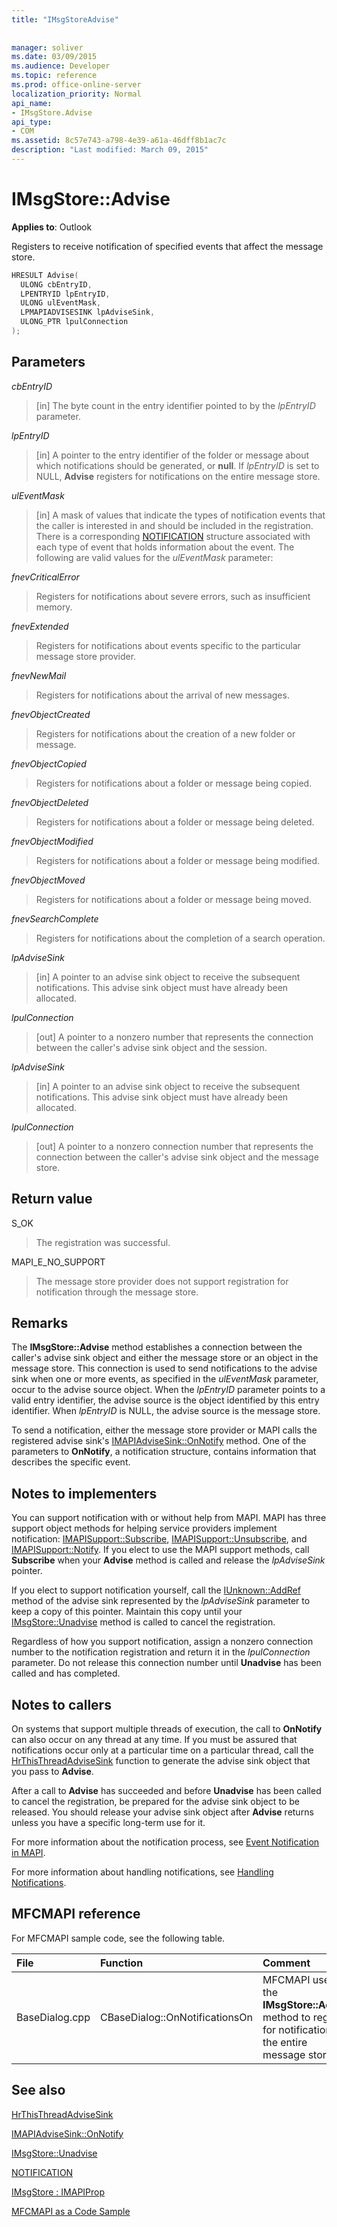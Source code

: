 ```yaml
---
title: "IMsgStoreAdvise"
 
 
manager: soliver
ms.date: 03/09/2015
ms.audience: Developer
ms.topic: reference
ms.prod: office-online-server
localization_priority: Normal
api_name:
- IMsgStore.Advise
api_type:
- COM
ms.assetid: 8c57e743-a798-4e39-a61a-46dff8b1ac7c
description: "Last modified: March 09, 2015"
---
```


# IMsgStore::Advise

  
  
**Applies to**: Outlook 
  
Registers to receive notification of specified events that affect the message store.
  
```cpp
HRESULT Advise(
  ULONG cbEntryID,
  LPENTRYID lpEntryID,
  ULONG ulEventMask,
  LPMAPIADVISESINK lpAdviseSink,
  ULONG_PTR lpulConnection
);
```

## Parameters

 _cbEntryID_
  
> [in] The byte count in the entry identifier pointed to by the  _lpEntryID_ parameter. 
    
 _lpEntryID_
  
> [in] A pointer to the entry identifier of the folder or message about which notifications should be generated, or **null**. If  _lpEntryID_ is set to NULL, **Advise** registers for notifications on the entire message store. 
    
 _ulEventMask_
  
> [in] A mask of values that indicate the types of notification events that the caller is interested in and should be included in the registration. There is a corresponding [NOTIFICATION](notification.md) structure associated with each type of event that holds information about the event. The following are valid values for the  _ulEventMask_ parameter: 
    
 _fnevCriticalError_
  
> Registers for notifications about severe errors, such as insufficient memory.
    
 _fnevExtended_
  
> Registers for notifications about events specific to the particular message store provider.
    
 _fnevNewMail_
  
> Registers for notifications about the arrival of new messages. 
    
 _fnevObjectCreated_
  
> Registers for notifications about the creation of a new folder or message.
    
 _fnevObjectCopied_
  
> Registers for notifications about a folder or message being copied.
    
 _fnevObjectDeleted_
  
> Registers for notifications about a folder or message being deleted.
    
 _fnevObjectModified_
  
> Registers for notifications about a folder or message being modified.
    
 _fnevObjectMoved_
  
> Registers for notifications about a folder or message being moved.
    
 _fnevSearchComplete_
  
> Registers for notifications about the completion of a search operation.
    
 _lpAdviseSink_
  
> [in] A pointer to an advise sink object to receive the subsequent notifications. This advise sink object must have already been allocated.
    
 _lpulConnection_
  
> [out] A pointer to a nonzero number that represents the connection between the caller's advise sink object and the session. 
    
 _lpAdviseSink_
  
> [in] A pointer to an advise sink object to receive the subsequent notifications. This advise sink object must have already been allocated. 
    
 _lpulConnection_
  
> [out] A pointer to a nonzero connection number that represents the connection between the caller's advise sink object and the message store.
    
## Return value

S_OK 
  
> The registration was successful.
    
MAPI_E_NO_SUPPORT 
  
> The message store provider does not support registration for notification through the message store.
    
## Remarks

The **IMsgStore::Advise** method establishes a connection between the caller's advise sink object and either the message store or an object in the message store. This connection is used to send notifications to the advise sink when one or more events, as specified in the  _ulEventMask_ parameter, occur to the advise source object. When the  _lpEntryID_ parameter points to a valid entry identifier, the advise source is the object identified by this entry identifier. When  _lpEntryID_ is NULL, the advise source is the message store. 
  
To send a notification, either the message store provider or MAPI calls the registered advise sink's [IMAPIAdviseSink::OnNotify](imapiadvisesink-onnotify.md) method. One of the parameters to **OnNotify**, a notification structure, contains information that describes the specific event.
  
## Notes to implementers

You can support notification with or without help from MAPI. MAPI has three support object methods for helping service providers implement notification: [IMAPISupport::Subscribe](imapisupport-subscribe.md), [IMAPISupport::Unsubscribe](imapisupport-unsubscribe.md), and [IMAPISupport::Notify](imapisupport-notify.md). If you elect to use the MAPI support methods, call **Subscribe** when your **Advise** method is called and release the  _lpAdviseSink_ pointer. 
  
If you elect to support notification yourself, call the [IUnknown::AddRef](http://msdn.microsoft.com/en-us/library/ms691379%28v=VS.85%29.aspx) method of the advise sink represented by the  _lpAdviseSink_ parameter to keep a copy of this pointer. Maintain this copy until your [IMsgStore::Unadvise](imsgstore-unadvise.md) method is called to cancel the registration. 
  
Regardless of how you support notification, assign a nonzero connection number to the notification registration and return it in the  _lpulConnection_ parameter. Do not release this connection number until **Unadvise** has been called and has completed. 
  
## Notes to callers

On systems that support multiple threads of execution, the call to **OnNotify** can also occur on any thread at any time. If you must be assured that notifications occur only at a particular time on a particular thread, call the [HrThisThreadAdviseSink](hrthisthreadadvisesink.md) function to generate the advise sink object that you pass to **Advise**. 
  
After a call to **Advise** has succeeded and before **Unadvise** has been called to cancel the registration, be prepared for the advise sink object to be released. You should release your advise sink object after **Advise** returns unless you have a specific long-term use for it. 
  
For more information about the notification process, see [Event Notification in MAPI](event-notification-in-mapi.md). 
  
For more information about handling notifications, see [Handling Notifications](handling-notifications.md). 
  
## MFCMAPI reference

For MFCMAPI sample code, see the following table.
  
|**File**|**Function**|**Comment**|
|:-----|:-----|:-----|
|BaseDialog.cpp  <br/> |CBaseDialog::OnNotificationsOn  <br/> |MFCMAPI uses the **IMsgStore::Advise** method to register for notifications on the entire message store.  <br/> |
   
## See also



[HrThisThreadAdviseSink](hrthisthreadadvisesink.md)
  
[IMAPIAdviseSink::OnNotify](imapiadvisesink-onnotify.md)
  
[IMsgStore::Unadvise](imsgstore-unadvise.md)
  
[NOTIFICATION](notification.md)
  
[IMsgStore : IMAPIProp](imsgstoreimapiprop.md)


[MFCMAPI as a Code Sample](mfcmapi-as-a-code-sample.md)


